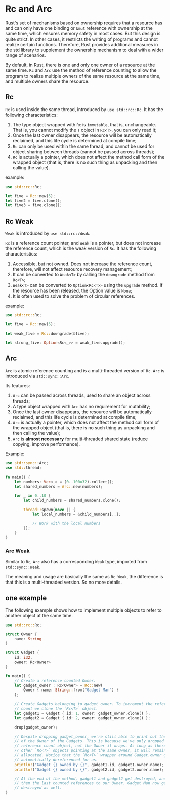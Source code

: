 # Rc and Arc

Rust's set of mechanisms based on ownership requires that a resource has and can only have one binding or `&mut` reference with ownership at the same time, which ensures memory safety in most cases. But this design is quite strict. In other cases, it restricts the writing of programs and cannot realize certain functions. Therefore, Rust provides additional measures in the std library to supplement the ownership mechanism to deal with a wider range of scenarios.

By default, in Rust, there is one and only one owner of a resource at the same time. `Rc` and `Arc` use the method of reference counting to allow the program to realize multiple owners of the same resource at the same time, and multiple owners share the resource.

## Rc
`Rc` is used inside the same thread, introduced by `use std::rc::Rc`. It has the following characteristics:

1. The type object wrapped with `Rc` is `immutable`, that is, unchangeable. That is, you cannot modify the `T` object in `Rc<T>`, you can only read it;
2. Once the last owner disappears, the resource will be automatically reclaimed, and this life cycle is determined at compile time;
3. `Rc` can only be used within the same thread, and cannot be used for object sharing between threads (cannot be passed across threads);
4. `Rc` is actually a pointer, which does not affect the method call form of the wrapped object (that is, there is no such thing as unpacking and then calling the value).

example:

```rust
use std::rc::Rc;

let five = Rc::new(5);
let five2 = five.clone();
let five3 = five.clone();

```

## Rc Weak

`Weak` is introduced by `use std::rc::Weak`.

`Rc` is a reference count pointer, and `Weak` is a pointer, but does not increase the reference count, which is the weak version of `Rc`. It has the following characteristics:

1. Accessible, but not owned. Does not increase the reference count, therefore, will not affect resource recovery management;
2. It can be converted to `Weak<T>` by calling the `downgrade` method from `Rc<T>`;
3. `Weak<T>` can be converted to `Option<Rc<T>>` using the `upgrade` method. If the resource has been released, the Option value is `None`;
4. It is often used to solve the problem of circular references.

example:

```rust
use std::rc::Rc;

let five = Rc::new(5);

let weak_five = Rc::downgrade(&five);

let strong_five: Option<Rc<_>> = weak_five.upgrade();
```

## Arc

`Arc` is atomic reference counting and is a multi-threaded version of `Rc`. `Arc` is introduced via `std::sync::Arc`.

Its features:

1. `Arc` can be passed across threads, used to share an object across threads;
2. A type object wrapped with `Arc` has no requirement for mutability;
3. Once the last owner disappears, the resource will be automatically reclaimed, and this life cycle is determined at compile time;
4. `Arc` is actually a pointer, which does not affect the method call form of the wrapped object (that is, there is no such thing as unpacking and then calling the value);
5. `Arc` is **almost necessary** for multi-threaded shared state (reduce copying, improve performance).

Example:

```rust
use std::sync::Arc;
use std::thread;

fn main() {
    let numbers: Vec<_> = (0..100u32).collect();
    let shared_numbers = Arc::new(numbers);

    for _ in 0..10 {
        let child_numbers = shared_numbers.clone();

        thread::spawn(move || {
            let local_numbers = &child_numbers[..];

            // Work with the local numbers
        });
    }
}
```

### Arc Weak

Similar to `Rc`, `Arc` also has a corresponding `Weak` type, imported from `std::sync::Weak`.

The meaning and usage are basically the same as `Rc Weak`, the difference is that this is a multi-threaded version. So no more details.



## one example

The following example shows how to implement multiple objects to refer to another object at the same time.

```rust
use std::rc::Rc;

struct Owner {
    name: String
}

struct Gadget {
    id: i32,
    owner: Rc<Owner>
}

fn main() {
    // Create a reference counted Owner.
    let gadget_owner : Rc<Owner> = Rc::new(
        Owner { name: String::from("Gadget Man") }
    );

    // Create Gadgets belonging to gadget_owner. To increment the reference
    // count we clone the `Rc<T>` object.
    let gadget1 = Gadget { id: 1, owner: gadget_owner.clone() };
    let gadget2 = Gadget { id: 2, owner: gadget_owner.clone() };

    drop(gadget_owner);

    // Despite dropping gadget_owner, we're still able to print out the name
    // of the Owner of the Gadgets. This is because we've only dropped the
    // reference count object, not the Owner it wraps. As long as there are
    // other `Rc<T>` objects pointing at the same Owner, it will remain
    // allocated. Notice that the `Rc<T>` wrapper around Gadget.owner gets
    // automatically dereferenced for us.
    println!("Gadget {} owned by {}", gadget1.id, gadget1.owner.name);
    println!("Gadget {} owned by {}", gadget2.id, gadget2.owner.name);

    // At the end of the method, gadget1 and gadget2 get destroyed, and with
    // them the last counted references to our Owner. Gadget Man now gets
    // destroyed as well.
}
```
